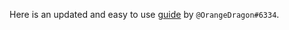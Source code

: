 Here is an updated and easy to use [guide](https://docs.google.com/document/d/16VRVwALJXiU9P4aeJ3bi1dpTh_3pWYLvWa2D5AmgX9w/edit) by `@OrangeDragon#6334`.

